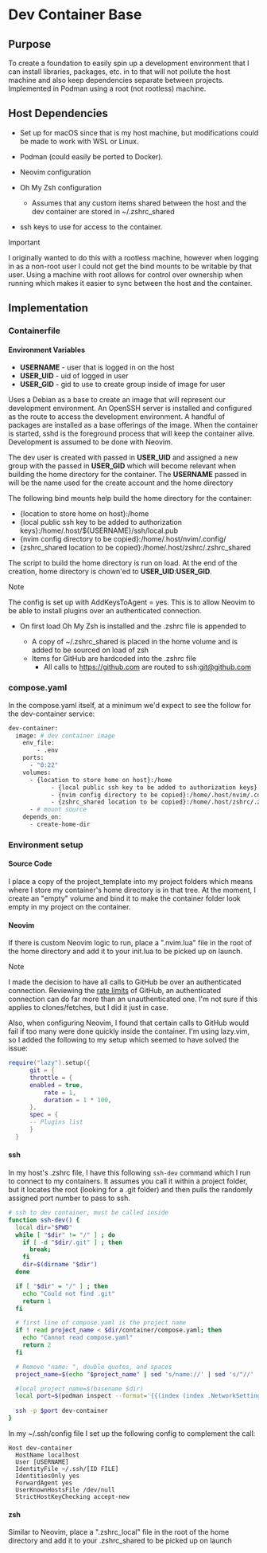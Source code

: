 # Dev Container Base

## Purpose

To create a foundation to easily spin up a development environment that I can install libraries, packages, etc. in to that will not pollute the host machine and also keep dependencies separate between projects. Implemented in Podman using a root (not rootless) machine.

## Host Dependencies

* Set up for macOS since that is my host machine, but modifications could be made to work with WSL or Linux.
* Podman (could easily be ported to Docker).
* Neovim configuration
* Oh My Zsh configuration
  * Assumes that any custom items shared between the host and the dev container are stored in ~/.zshrc_shared

* ssh keys to use for access to the container.

> [!IMPORTANT]
>
> I originally wanted to do this with a rootless machine, however when logging in as a non-root user I could not get the bind mounts to be writable by that user. Using a machine with root allows for control over ownership when running which makes it easier to sync between the host and the container.

## Implementation

### Containerfile

#### Environment Variables

- **USERNAME** - user that is logged in on the host
- **USER_UID** - uid of logged in user
- **USER_GID** - gid to use to create group inside of image for user

Uses a Debian as a base to create an image that will represent our development environment. An OpenSSH server is installed and configured as the route to access the development environment. A handful of packages are installed as a base offerings of the image. When the container is started, sshd is the foreground process that will keep the container alive. Development is assumed to be done with Neovim.

The dev user is created with passed in **USER_UID** and assigned a new group with the passed in **USER_GID** which will become relevant when building the home directory for the container. The **USERNAME** passed in will be the name used for the create account and the home directory

The following bind mounts help build the home directory for the container:

* {location to store home on host}:/home
* {local public ssh key to be added to authorization keys}:/home/.host/${USERNAME}/ssh/local.pub
* {nvim config directory to be copied}:/home/.host/nvim/.config/
* {zshrc_shared location to be copied}:/home/.host/zshrc/.zshrc_shared

The script to build the home directory is run on load. At the end of the creation, home directory is chown'ed to **USER_UID**:**USER_GID**.

> [!NOTE]
>
> The config is set up with AddKeysToAgent = yes. This is to allow Neovim to be able to install plugins over an authenticated connection.

* On first load Oh My Zsh is installed and the .zshrc file is appended to

  * A copy of ~/.zshrc_shared is placed in the home volume and is added to be sourced on load of zsh
  * Items for GitHub are hardcoded into the .zshrc file
    * All calls to https://github.com are routed to ssh:git@github.com

### compose.yaml

In the compose.yaml itself, at a minimum we'd expect to see the follow for the dev-container service:

```dockerfile
dev-container:
  image: # dev container image
    env_file:
    	- .env
    ports:    
      - "0:22"
    volumes:
      - {location to store home on host}:/home
			- {local public ssh key to be added to authorization keys}:/home/.host/${USERNAME}/ssh/local.pub
			- {nvim config directory to be copied}:/home/.host/nvim/.config/
			- {zshrc_shared location to be copied}:/home/.host/zshrc/.zshrc_shared
      - # mount source
    depends_on:
      - create-home-dir
```

### Environment setup

#### Source Code

I place a copy of the project_template into my project folders which means where I store my container's home directory is in that tree. At the moment, I create an "empty" volume and bind it to make the container folder look empty in my project on the container.

#### Neovim

If there is custom Neovim logic to run, place a ".nvim.lua" file in the root of the home directory and add it to your init.lua to be picked up on launch.

> [!NOTE]
>
> I made the decision to have all calls to GitHub be over an authenticated connection. Reviewing the [rate limits](https://docs.github.com/en/rest/using-the-rest-api/rate-limits-for-the-rest-api) of GitHub, an authenticated connection can do far more than an unauthenticated one. I'm not sure if this applies to clones/fetches, but I did it just in case.
>
> Also, when configuring Neovim, I found that certain calls to GitHub would fail if too many were done quickly inside the container. I'm using lazy.vim, so I added the following to my setup which seemed to have solved the issue:
>
> ```lua
> require("lazy").setup({
>   	git = {
>      	throttle = {
>      	enabled = true,
>       	rate = 1,
>       	duration = 1 * 100,
>     	},
>   	spec = {
>     	-- Plugins list
>    	}
>   }
> ```

#### ssh

In my host's .zshrc file, I have this following `ssh-dev` command which I run to connect to my containers. It assumes you call it within a project folder, but it locates the root (looking for a .git folder) and then pulls the randomly assigned port number to pass to ssh.

````sh
# ssh to dev container, must be called inside 
function ssh-dev() {
  local dir="$PWD"
  while [ "$dir" != "/" ] ; do
    if [ -d "$dir/.git" ] ; then
      break;
    fi
    dir=$(dirname "$dir")
  done

  if [ "$dir" = "/" ] ; then
    echo "Could not find .git"
    return 1
  fi

  # first line of compose.yaml is the project name
  if ! read project_name < $dir/container/compose.yaml; then
    echo "Cannot read compose.yaml"
    return 2
  fi

  # Remove "name: ", double quotes, and spaces
  project_name=$(echo "$project_name" | sed 's/name://' | sed 's/"//' | sed 's/[[:space:]]//')

  #local project_name=$(basename $dir)
  local port=$(podman inspect --format='{{(index (index .NetworkSettings.Ports "22/tcp") 0).HostPort}}' "$project_name-dev-container")
  
  ssh -p $port dev-container
}


````

In my ~/.ssh/config file I set up the following config to complement the call: 

````
Host dev-container
  HostName localhost
  User [USERNAME]
  IdentityFile ~/.ssh/[ID FILE]
  IdentitiesOnly yes
  ForwardAgent yes
  UserKnownHostsFile /dev/null
  StrictHostKeyChecking accept-new
````



#### zsh

Similar to Neovim, place a ".zshrc_local" file in the root of the home directory and add it to your .zshrc_shared to be picked up on launch
